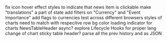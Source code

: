 fix icon hover effect
styles to indicate that news item is clickable
make "translations" a part of state
add filters on "Currency" and "Event Importance"
add flags to currencies
test across different browsers
styles of charts need to match with respecitve row bg color
loading indicator for charts
NewsTableHeader async?
explore Lifecycle Hooks for proper lang change of chart
sticky table header?
parse all the prev history and as JSON